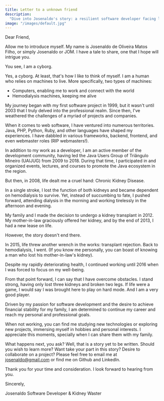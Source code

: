 ```yaml
---
title: Letter to a unknown friend
description:
  "Dive into Josenaldo's story: a resilient software developer facing life's trials, who shares his journey of passion and determination in a heartfelt letter."
image: "/images/default.jpg"
---
```


Dear Friend,

Allow me to introduce myself. My name is Josenaldo de Oliveira Matos Filho, or simply Josenaldo or JOM. I have a tale to share, one that I hope will intrigue you.

You see, I am a cyborg.

Yes, a cyborg. At least, that's how I like to think of myself. I am a human who relies on machines to live. More specifically, two types of machines:

- Computers, enabling me to work and connect with the world
- Hemodialysis machines, keeping me alive

My journey began with my first software project in 1999, but it wasn't until 2003 that I truly delved into the professional realm. Since then, I've weathered the challenges of a myriad of projects and companies.

When it comes to web software, I have ventured into numerous territories. Java, PHP, Python, Ruby, and other languages have shaped my experiences. I have dabbled in various frameworks, backend, frontend, and even webmaster roles (RIP webmasters!).

In addition to my work as a developer, I am an active member of the development community, having led the Java Users Group of Triângulo Mineiro (UAIJUG) from 2009 to 2018. During that time, I participated in and organized events, lectures, and courses to promote the Java ecosystem in the region.

But then, in 2008, life dealt me a cruel hand: Chronic Kidney Disease.

In a single stroke, I lost the function of both kidneys and became dependent on hemodialysis to survive. Yet, instead of succumbing to fate, I pushed forward, attending dialysis in the morning and working tirelessly in the afternoon and evening.

My family and I made the decision to undergo a kidney transplant in 2012. My mother-in-law graciously offered her kidney, and by the end of 2013, I had a new lease on life.

However, the story doesn't end there.

In 2015, life threw another wrench in the works: transplant rejection. Back to hemodialysis, I went. (If you know me personally, you can boast of knowing a man who lost his mother-in-law's kidney).

Despite my rapidly deteriorating health, I continued working until 2016 when I was forced to focus on my well-being.

From that point forward, I can say that I have overcome obstacles. I stand strong, having only lost three kidneys and broken two legs. If life were a game, I would say I was brought here to play on hard mode. And I am a very good player.

Driven by my passion for software development and the desire to achieve financial stability for my family, I am determined to continue my career and reach my personal and professional goals.

When not working, you can find me studying new technologies or exploring new projects, immersing myself in hobbies and personal interests. I appreciate this moments, specially when I can share them with my family.

What happens next, you ask? Well, that is a story yet to be written. Should you wish to learn more? Want take your part in this story? Desire to collaborate on a project? Please feel free to email me at josenaldo@gmail.com or find me on Github and LinkedIn.

Thank you for your time and consideration. I look forward to hearing from you.

Sincerely,

Josenaldo
Software Developer & Kidney Waster
